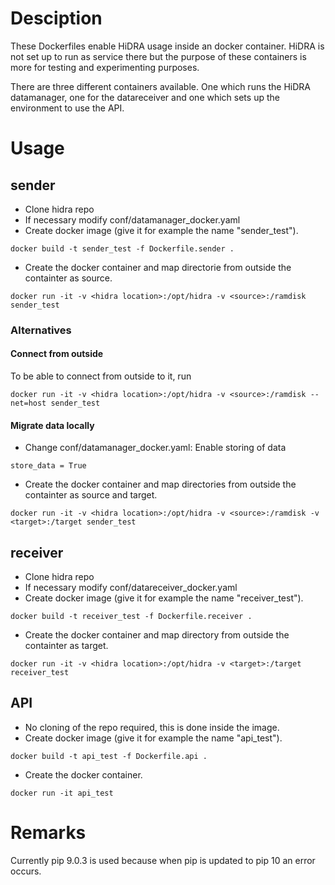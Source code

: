 # Desciption

These Dockerfiles enable HiDRA usage inside an docker container. HiDRA is not set up to run as service there but the purpose of these containers is more for testing and experimenting purposes.

There are three different containers available.
One which runs the HiDRA datamanager, one for the datareceiver and one which sets up the environment to use the API.

# Usage

## sender

* Clone hidra repo
* If necessary modify conf/datamanager_docker.yaml
* Create docker image (give it for example the name "sender_test").
```
docker build -t sender_test -f Dockerfile.sender .
```
* Create the docker container and map directorie from outside the containter as source.
```
docker run -it -v <hidra location>:/opt/hidra -v <source>:/ramdisk sender_test
```

### Alternatives

#### Connect from outside

To be able to connect from outside to it, run
```
docker run -it -v <hidra location>:/opt/hidra -v <source>:/ramdisk --net=host sender_test
```

#### Migrate data locally

* Change conf/datamanager_docker.yaml: Enable storing of data
```
store_data = True
```
* Create the docker container and map directories from outside the containter as source and target.
```
docker run -it -v <hidra location>:/opt/hidra -v <source>:/ramdisk -v <target>:/target sender_test
```

## receiver

* Clone hidra repo
* If necessary modify conf/datareceiver_docker.yaml
* Create docker image (give it for example the name "receiver_test").
```
docker build -t receiver_test -f Dockerfile.receiver .
```
* Create the docker container and map directory from outside the containter as target.
```
docker run -it -v <hidra location>:/opt/hidra -v <target>:/target receiver_test
```

## API

* No cloning of the repo required, this is done inside the image.
* Create docker image (give it for example the name "api_test").
```
docker build -t api_test -f Dockerfile.api .
```
* Create the docker container.
```
docker run -it api_test
```

# Remarks
Currently pip 9.0.3 is used because when pip is updated to pip 10 an error occurs.
